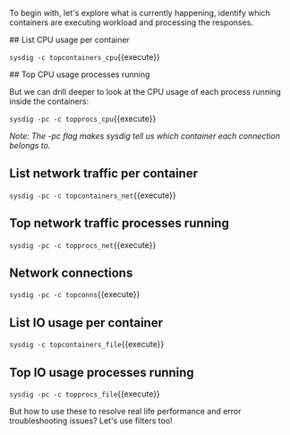 To begin with, let's explore what is currently happening, identify which containers are executing workload and processing the responses.

## List CPU usage per container

`sysdig -c topcontainers_cpu`{{execute}}

## Top CPU usage processes running

But we can drill deeper to look at the CPU usage of each process running inside the containers:

`sysdig -pc -c topprocs_cpu`{{execute}}

_Note: The -pc flag makes sysdig tell us which container each connection belongs to._

## List network traffic per container

`sysdig -pc -c topcontainers_net`{{execute}} 

## Top network traffic processes running

`sysdig -pc -c topprocs_net`{{execute}}

## Network connections

`sysdig -pc -c topconns`{{execute}}

## List IO usage per container

`sysdig -c topcontainers_file`{{execute}}

## Top IO usage processes running

`sysdig -pc -c topprocs_file`{{execute}}

But how to use these to resolve real life performance and error troubleshooting issues? Let's use filters too!
